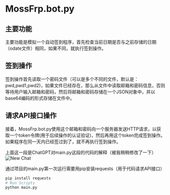 # MossFrp.bot.py

## 主要功能
主要功能是模拟一个自动签到程序，首先检查当前日期是否与之前存储的日期（odate文件）相同，如果不同，就执行签到操作。

## 签到操作
签到操作首先读取一个密码文件（可以是多个不同的文件，默认是：pwd,pwd1,pwd2)，如果文件已经存在，那么从文件中读取邮箱和密码信息，否则等待用户输入邮箱和密码，然后将邮箱和密码存储在一个JSON对象中，并以base64编码的形式存储在文件中。

## 请求API接口操作
接着，MossFrp.bot.py使用这个邮箱和密码向一个服务器发送HTTP请求，以获取一个token令牌(用于后续操作的认证验证)，然后再用这个token完成签到操作。如果程序在同一天内已经签过到了，就不再执行签到操作。

上面这一段是ChatGPT对main.py这段的代码的解释（被我稍稍修改了一下）
![New Chat](https://github.com/W9pi3cZ1/MossFrp.bot.py/assets/116885083/fe5779c1-8843-4df6-93d2-526ed7ad0624)


通过项目的main.py第一次运行需要用pip安装requests（用于代码请求API接口）

```` bash
pip install requests
# Run Scripts
python main.py
````
